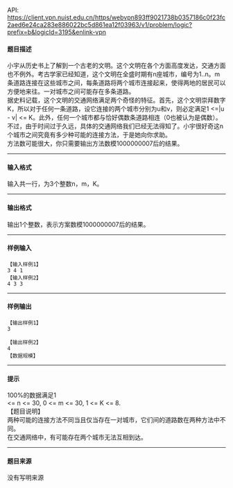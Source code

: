 API: https://client.vpn.nuist.edu.cn/https/webvpn893ff9021738b0357186c0f23fc2aed6e24ca283e886022bc5d861ea12f03963/v1/problem/logic?prefix=b&logicId=3195&enlink-vpn

#### 题目描述

小宇从历史书上了解到一个古老的文明。这个文明在各个方面高度发达，交通方面也不例外。考古学家已经知道，这个文明在全盛时期有n座城市，编号为1..n。m条道路连接在这些城市之间，每条道路将两个城市连接起来，使得两地的居民可以方便地来往。一对城市之间可能存在多条道路。  
据史料记载，这个文明的交通网络满足两个奇怪的特征。首先，这个文明崇拜数字K，所以对于任何一条道路，设它连接的两个城市分别为u和v，则必定满足1 <=|u - v| <= K。此外，任何一个城市都与恰好偶数条道路相连（0也被认为是偶数）。不过，由于时间过于久远，具体的交通网络我们已经无法得知了。小宇很好奇这n个城市之间究竟有多少种可能的连接方法，于是她向你求助。  
方法数可能很大，你只需要输出方法数模1000000007后的结果。  

---

#### 输入格式

输入共一行，为3个整数n，m，K。  

---

#### 输出格式

输出1个整数，表示方案数模1000000007后的结果。  

---

#### 样例输入
```
【输入样例1】
3 4 1
【输入样例2】
4 3 3

```

---

#### 样例输出
```
【输出样例1】
3

【输出样例2】
4
【数据规模】

```

---

#### 提示

100%的数据满足1  
<= n <= 30, 0 <= m <= 30, 1 <= K <= 8.  
【题目说明】  
两种可能的连接方法不同当且仅当存在一对城市，它们间的道路数在两种方法中不同。  
在交通网络中，有可能存在两个城市无法互相到达。

---

#### 题目来源

没有写明来源